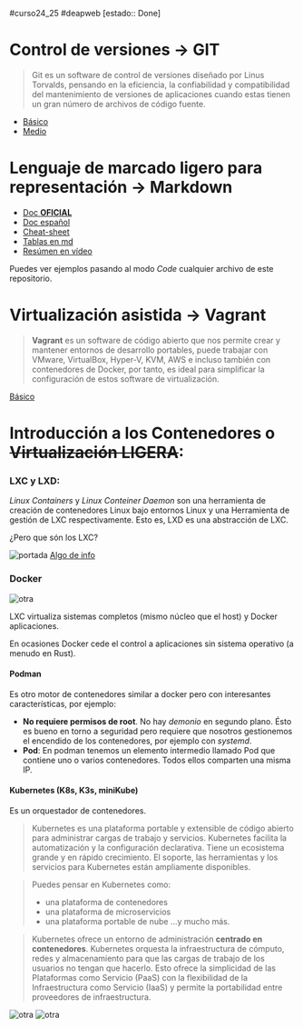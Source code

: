#curso24_25 #deapweb [estado:: Done] 

# Control de versiones -> GIT
> Git es un software de control de versiones diseñado por Linus Torvalds, pensando en la eficiencia, la confiabilidad y compatibilidad del mantenimiento de versiones de aplicaciones cuando estas tienen un gran número de archivos de código fuente.

+ [Básico](https://github.com/luiscastelar/clases24_25/blob/main/comun/GIT.md)
+ [Medio](https://github.com/luiscastelar/clases24_25/blob/main/comun/GIT-ramas.md)

# Lenguaje de marcado ligero para representación -> Markdown
+ [Doc **OFICIAL**](https://www.markdownguide.org/basic-syntax)
+ [Doc español](https://markdown.es/sintaxis-markdown/)
+ [Cheat-sheet](https://www.markdownguide.org/cheat-sheet)
+ [Tablas en md](https://www.tablesgenerator.com/markdown_tables)
+ [Resúmen en vídeo](https://www.youtube.com/watch?v=oxaH9CFpeEE)

Puedes ver ejemplos pasando al modo *Code* cualquier archivo de este repositorio.

# Virtualización asistida -> Vagrant
> **Vagrant** es un software de código abierto que nos permite crear y mantener entornos de desarrollo portables, puede trabajar con VMware, VirtualBox, Hyper-V, KVM, AWS e incluso también con contenedores de Docker, por tanto, es ideal para simplificar la configuración de estos software de virtualización.

[Básico](https://github.com/luiscastelar/clases24_25/blob/main/comun/Vagrant.md)


# Introducción a los Contenedores o ~~Virtualización LIGERA~~:

### LXC y LXD:

*Linux Containers* y *Linux Conteiner Daemon* son una herramienta de creación de contenedores Linux bajo entornos Linux y una Herramienta de gestión de LXC respectivamente. Esto es, LXD es una abstracción de LXC.

¿Pero que són los LXC?

![portada](https://luiscastelar.duckdns.org/2023/assets/vm-vs-lxc.png)
[Algo de info](https://www.josedomingo.org/pledin/2022/11/introduccion-lxd/)


### Docker
![otra](https://luiscastelar.duckdns.org/2023/assets/hypervisor1-vs-lxc-vs-docker.png)

LXC virtualiza sistemas completos (mismo núcleo que el host) y Docker aplicaciones. 

En ocasiones Docker cede el control a aplicaciones sin sistema operativo (a menudo en Rust).



#### Podman
Es otro motor de contenedores similar a docker pero con interesantes características, por ejemplo:
+ **No requiere permisos de root**. No hay *demonio* en segundo plano. Ésto es bueno en torno a seguridad pero requiere que nosotros gestionemos el encendido de los contenedores, por ejemplo con *systemd*.
+ **Pod**: En podman tenemos un elemento intermedio llamado Pod que contiene uno o varios contenedores. Todos ellos comparten una misma IP.


#### Kubernetes (K8s, K3s, miniKube)
Es un orquestador de contenedores.
> Kubernetes es una plataforma portable y extensible de código abierto para administrar cargas de trabajo y servicios. Kubernetes facilita la automatización y la configuración declarativa. Tiene un ecosistema grande y en rápido crecimiento. El soporte, las herramientas y los servicios para Kubernetes están ampliamente disponibles.

> Puedes pensar en Kubernetes como:
>*   una plataforma de contenedores
>*   una plataforma de microservicios
>*   una plataforma portable de nube
>...y mucho más.

> Kubernetes ofrece un entorno de administración **centrado en contenedores**. Kubernetes orquesta la infraestructura de cómputo, redes y almacenamiento para que las cargas de trabajo de los usuarios no tengan que hacerlo. Esto ofrece la simplicidad de las Plataformas como Servicio (PaaS) con la flexibilidad de la Infraestructura como Servicio (IaaS) y permite la portabilidad entre proveedores de infraestructura.

![otra](https://luiscastelar.duckdns.org/2023/assets/SAD/Mono2kub.png)
![otra](https://luiscastelar.duckdns.org/2023/assets/SAD/Docker-Kubernetes-togethert-min.png)